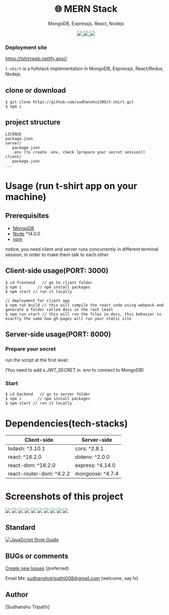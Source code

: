 <h1 align="center">
🌐 MERN Stack
</h1>
<p align="center">
MongoDB, Expressjs, React, Nodejs
</p>

<p align="center">
   <a href="https://travis-ci.com/amazingandyyy/mern">
      <img src="https://travis-ci.com/amazingandyyy/mern.svg?branch=master" />
   </a>
   <a href="https://github.com/amazingandyyy/mern/blob/master/LICENSE">
      <img src="https://img.shields.io/badge/License-MIT-green.svg" />
   </a>
   <a href="https://circleci.com/gh/amazingandyyy/mern">
      <img src="https://circleci.com/gh/amazingandyyy/mern.svg?style=svg" />
   </a>
</p>

### Deployment site
<a href="https://tshirtweb.netlify.app/" target="_blank">https://tshirtweb.netlify.app//</a>

`t-shirt` is a fullstack implementation in MongoDB, Expressjs, React/Redux, Nodejs.

## clone or download
```terminal
$ git clone https://github.com/sudhanshu1309/t-shirt.git
$ npm i
```

## project structure
```terminal
LICENSE
package.json
server/
   package.json
   .env (to create .env, check [prepare your secret session])
client/
   package.json
...
```

# Usage (run t-shirt app on your machine)

## Prerequisites
- [MongoDB](https://gist.github.com/nrollr/9f523ae17ecdbb50311980503409aeb3)
- [Node](https://nodejs.org/en/download/) ^14.0.0
- [npm](https://nodejs.org/en/download/package-manager/)

notice, you need client and server runs concurrently in different terminal session, in order to make them talk to each other

## Client-side usage(PORT: 3000)
```terminal
$ cd frontend   // go to client folder
$ npm i       // npm install packages
$ npm start // run it locally

// deployment for client app
$ npm run build // this will compile the react code using webpack and generate a folder called docs in the root level
$ npm run start // this will run the files in docs, this behavior is exactly the same how gh-pages will run your static site
```

## Server-side usage(PORT: 8000)

### Prepare your secret

run the script at the first level:

(You need to add a JWT_SECRET in .env to connect to MongoDB)


### Start

```terminal
$ cd backend   // go to server folder
$ npm i       // npm install packages
$ npm start // run it locally
```

# Dependencies(tech-stacks)
Client-side | Server-side
--- | ---
lodash: ^3.10.1 | cors: ^2.8.1
react: ^16.2.0 | dotenv: ^2.0.0
react-dom: ^16.2.0 | express: ^4.14.0
react-router-dom: ^4.2.2 | mongoose: ^4.7.4

# Screenshots of this project
<div>
<img src="samples/1.png">
<img src="samples/2.png">
<img src="samples/3.png">
<img src="samples/4.png">
<img src="samples/5.png">
<img src="samples/6.png">
<img src="samples/7.png">
<img src="samples/8.png">
<img src="samples/9.png">
<img src="samples/10.png">
</div>

## Standard

[![JavaScript Style Guide](https://cdn.rawgit.com/standard/standard/master/badge.svg)](https://github.com/standard/standard)

## BUGs or comments

[Create new Issues](https://github.com/sudhanshu1309/t-shirt/issues) (preferred)

Email Me: sudhanshutripathi008@gmail.com (welcome, say hi)

## Author
[Sudhanshu Tripathi]

